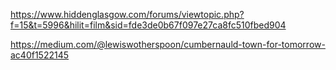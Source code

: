 https://www.hiddenglasgow.com/forums/viewtopic.php?f=15&t=5996&hilit=film&sid=fde3de0b67f097e27ca8fc510fbed904

https://medium.com/@lewiswotherspoon/cumbernauld-town-for-tomorrow-ac40f1522145